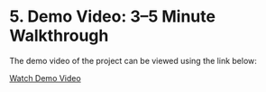 # 5. Demo Video: 3–5 Minute Walkthrough

The demo video of the project can be viewed using the link below:

[Watch Demo Video](https://drive.google.com/file/d/15FL3lPvbwdljxWsiggRBTPfdE4NSPdTL/view?usp=sharing)
